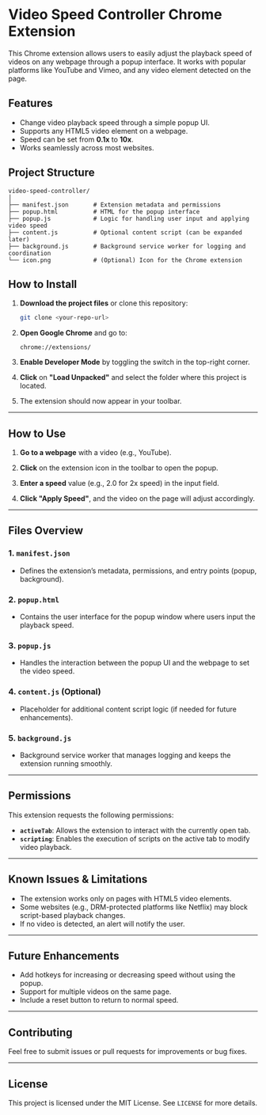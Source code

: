 # **Video Speed Controller Chrome Extension**

This Chrome extension allows users to easily adjust the playback speed of videos on any webpage through a popup interface. It works with popular platforms like YouTube and Vimeo, and any video element detected on the page.

## **Features**
- Change video playback speed through a simple popup UI.
- Supports any HTML5 video element on a webpage.
- Speed can be set from **0.1x** to **10x**.
- Works seamlessly across most websites.

## **Project Structure**
```
video-speed-controller/
│
├── manifest.json       # Extension metadata and permissions
├── popup.html          # HTML for the popup interface
├── popup.js            # Logic for handling user input and applying video speed
├── content.js          # Optional content script (can be expanded later)
├── background.js       # Background service worker for logging and coordination
└── icon.png            # (Optional) Icon for the Chrome extension
```

## **How to Install**

1. **Download the project files** or clone this repository:
   ```bash
   git clone <your-repo-url>
   ```

2. **Open Google Chrome** and go to:
   ```
   chrome://extensions/
   ```

3. **Enable Developer Mode** by toggling the switch in the top-right corner.

4. **Click** on **"Load Unpacked"** and select the folder where this project is located.

5. The extension should now appear in your toolbar.

---

## **How to Use**

1. **Go to a webpage** with a video (e.g., YouTube).

2. **Click** on the extension icon in the toolbar to open the popup.

3. **Enter a speed** value (e.g., 2.0 for 2x speed) in the input field.

4. **Click "Apply Speed"**, and the video on the page will adjust accordingly.

---

## **Files Overview**

### 1. `manifest.json`
- Defines the extension’s metadata, permissions, and entry points (popup, background).

### 2. `popup.html`
- Contains the user interface for the popup window where users input the playback speed.

### 3. `popup.js`
- Handles the interaction between the popup UI and the webpage to set the video speed.

### 4. `content.js` (Optional)
- Placeholder for additional content script logic (if needed for future enhancements).

### 5. `background.js`
- Background service worker that manages logging and keeps the extension running smoothly.

---

## **Permissions**

This extension requests the following permissions:
- **`activeTab`**: Allows the extension to interact with the currently open tab.
- **`scripting`**: Enables the execution of scripts on the active tab to modify video playback.

---

## **Known Issues & Limitations**
- The extension works only on pages with HTML5 video elements.
- Some websites (e.g., DRM-protected platforms like Netflix) may block script-based playback changes.
- If no video is detected, an alert will notify the user.

---

## **Future Enhancements**
- Add hotkeys for increasing or decreasing speed without using the popup.
- Support for multiple videos on the same page.
- Include a reset button to return to normal speed.

---

## **Contributing**
Feel free to submit issues or pull requests for improvements or bug fixes.

---

## **License**
This project is licensed under the MIT License. See `LICENSE` for more details.

